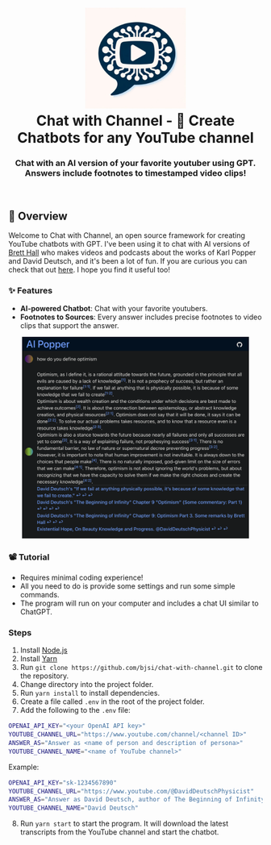 <h1 align="center">
    <img src="https://raw.githubusercontent.com/bjsi/chat-with-channel/main/img/chat-with-channel.jpg" alt="Chat with Channel Logo" height="200">
    <br/>
    Chat with Channel - 💬 Create Chatbots for any YouTube channel
</h1>

<h3 align="center">Chat with an AI version of your favorite youtuber using GPT. Answers include footnotes to timestamped video clips!</h3>

<br/>

## 🚀 Overview

Welcome to Chat with Channel, an open source framework for creating YouTube chatbots with GPT. I've been using it to chat with AI versions of [Brett Hall](https://www.youtube.com/@bretthall9080) who makes videos and podcasts about the works of Karl Popper and David Deutsch, and it's been a lot of fun. If you are curious you can check that out [here](https://github.com/bjsi/ai-popper). I hope you find it useful too!

### ✨ Features

- **AI-powered Chatbot**: Chat with your favorite youtubers.
- **Footnotes to Sources**: Every answer includes precise footnotes to video clips that support the answer.

<div align="center">
  <img src="https://raw.githubusercontent.com/bjsi/ai-popper/main/img/define-optimism.png" alt="Define Optimism" height="400px">
</div>

### 📽️ Tutorial

- Requires minimal coding experience!
- All you need to do is provide some settings and run some simple commands.
- The program will run on your computer and includes a chat UI similar to ChatGPT.

### Steps

1. Install [Node.js](https://nodejs.org/en/)
2. Install [Yarn](https://yarnpkg.com/)
3. Run `git clone https://github.com/bjsi/chat-with-channel.git` to clone the repository.
4. Change directory into the project folder.
5. Run `yarn install` to install dependencies.
6. Create a file called `.env` in the root of the project folder.
7. Add the following to the `.env` file:

```sh
OPENAI_API_KEY="<your OpenAI API key>"
YOUTUBE_CHANNEL_URL="https://www.youtube.com/channel/<channel ID>"
ANSWER_AS="Answer as <name of person and description of persona>"
YOUTUBE_CHANNEL_NAME="<name of YouTube channel>"
```

Example:

```sh
OPENAI_API_KEY="sk-1234567890"
YOUTUBE_CHANNEL_URL="https://www.youtube.com/@DavidDeutschPhysicist"
ANSWER_AS="Answer as David Deutsch, author of The Beginning of Infinity and The Fabric of Reality."
YOUTUBE_CHANNEL_NAME="David Deutsch"
```

8. Run `yarn start` to start the program. It will download the latest transcripts from the YouTube channel and start the chatbot.
